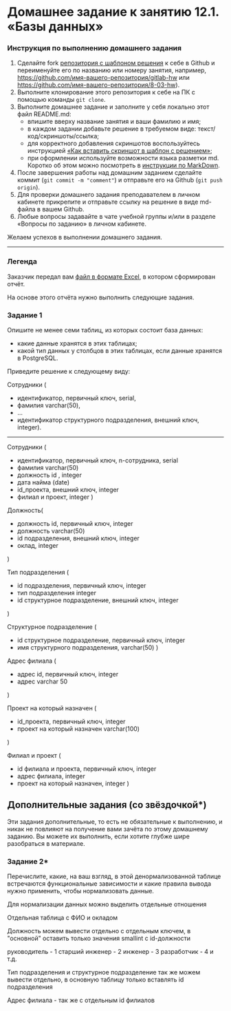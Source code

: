 # Домашнее задание к занятию 12.1. «Базы данных»

### Инструкция по выполнению домашнего задания

1. Сделайте fork [репозитория c шаблоном решения](https://github.com/netology-code/sys-pattern-homework) к себе в Github и переименуйте его по названию или номеру занятия, например, https://github.com/имя-вашего-репозитория/gitlab-hw или https://github.com/имя-вашего-репозитория/8-03-hw).
2. Выполните клонирование этого репозитория к себе на ПК с помощью команды `git clone`.
3. Выполните домашнее задание и заполните у себя локально этот файл README.md:
   - впишите вверху название занятия и ваши фамилию и имя;
   - в каждом задании добавьте решение в требуемом виде: текст/код/скриншоты/ссылка;
   - для корректного добавления скриншотов воспользуйтесь инструкцией [«Как вставить скриншот в шаблон с решением»](https://github.com/netology-code/sys-pattern-homework/blob/main/screen-instruction.md);
   - при оформлении используйте возможности языка разметки md. Коротко об этом можно посмотреть в [инструкции по MarkDown](https://github.com/netology-code/sys-pattern-homework/blob/main/md-instruction.md).
4. После завершения работы над домашним заданием сделайте коммит (`git commit -m "comment"`) и отправьте его на Github (`git push origin`).
5. Для проверки домашнего задания преподавателем в личном кабинете прикрепите и отправьте ссылку на решение в виде md-файла в вашем Github.
6. Любые вопросы задавайте в чате учебной группы и/или в разделе «Вопросы по заданию» в личном кабинете.

Желаем успехов в выполнении домашнего задания.

---
### Легенда

Заказчик передал вам [файл в формате Excel](https://github.com/netology-code/sdb-homeworks/blob/main/resources/hw-12-1.xlsx), в котором сформирован отчёт. 

На основе этого отчёта нужно выполнить следующие задания.

### Задание 1

Опишите не менее семи таблиц, из которых состоит база данных:

- какие данные хранятся в этих таблицах;
- какой тип данных у столбцов в этих таблицах, если данные хранятся в PostgreSQL.

Приведите решение к следующему виду:

Сотрудники (

- идентификатор, первичный ключ, serial,
- фамилия varchar(50),
- ...
- идентификатор структурного подразделения, внешний ключ, integer).

____

Сотрудники ( 

- идентификатор, первичный ключ, n-сотрудника, serial
- фамилия varchar(50)
- должность id , integer
- дата найма (date)
- id_проекта, внешний ключ, integer
- филиал и проект, integer
) 

Должность(

- должность id, первичный ключ, integer
- должность varchar(50)
- id подразделения, внешний ключ, integer
- оклад, integer

)


Тип подразделения (

- id подразделения, первичный ключ, integer
- тип подразделения integer
- id структурное подразделение, внешний ключ, integer 

)

Структурное подразделение (
- id структурное подразделение, первичный ключ, integer
- имя структурного подразделения, varchar(50)
)

Адрес филиала (

- адрес id, первичный ключ, integer
- адрес varchar 50

)

Проект на который назначен (

- id_проекта, первичный ключ, integer
- проект на который назначен varchar(100)

)

Филиал и проект (
- id филиала и проекта, первичный ключ, integer
- адрес филиала, integer
- проект на который назначен, integer
)
## Дополнительные задания (со звёздочкой*)
Эти задания дополнительные, то есть не обязательные к выполнению, и никак не повлияют на получение вами зачёта по этому домашнему заданию. Вы можете их выполнить, если хотите глубже шире разобраться в материале.


### Задание 2*

Перечислите, какие, на ваш взгляд, в этой денормализованной таблице встречаются функциональные зависимости и какие правила вывода нужно применить, чтобы нормализовать данные.


Для нормализации данных можно выделить отдельные отношения

Отдельная таблица с ФИО и окладом

Должность можем вывести отдельно с отдельным ключем, в "основной" оставить только значения smallint с id-должности

руководитель - 1
старший инженер - 2
инженер - 3
разработчик - 4 и т.д.

Тип подразделения и структурное подразделение так же можем вывести отдельно, в основную таблицу только вставлять id подразделения

Адрес филиала - так же с отдельным id филиалов




